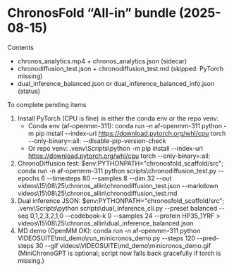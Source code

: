 # ChronosFold “All-in” bundle (2025-08-15)

Contents
- chronos_analytics.mp4 + chronos_analytics.json (sidecar)
- chronodiffusion_test.json + chronodiffusion_test.md (skipped: PyTorch missing)
- dual_inference_balanced.json or dual_inference_balanced_info.json (status)

To complete pending items
1) Install PyTorch (CPU is fine) in either the conda env or the repo venv:
   - Conda env (af-openmm-311):
     conda run -n af-openmm-311 python -m pip install --index-url https://download.pytorch.org/whl/cpu torch --only-binary=:all: --disable-pip-version-check
   - Or repo venv:
     .venv\Scripts\python -m pip install --index-url https://download.pytorch.org/whl/cpu torch --only-binary=:all:
2) ChronoDiffusion test:
   $env:PYTHONPATH="chronosfold_scaffold/src"; conda run -n af-openmm-311 python scripts\chronodiffusion_test.py --epochs 6 --timesteps 80 --samples 8 --dim 32 --out videos\15\08\25\chronos_allin\chronodiffusion_test.json --markdown videos\15\08\25\chronos_allin\chronodiffusion_test.md
3) Dual inference JSON:
   $env:PYTHONPATH="chronosfold_scaffold/src"; .venv\Scripts\python scripts\dual_inference_cli.py --preset balanced --seq 0,1,2,3,2,1,0 --codebook-k 0 --samples 24 --protein HP35_1YRF > videos\15\08\25\chronos_allin\dual_inference_balanced.json
4) MD demo (OpenMM OK):
   conda run -n af-openmm-311 python VIDEOSUITE\md_demo\run_minicronos_demo.py --steps 120 --pred-steps 30 --gif videos\VIDEOSUITE\md_demo\minicronos_demo.gif
   (MiniChronoGPT is optional; script now falls back gracefully if torch is missing.)
